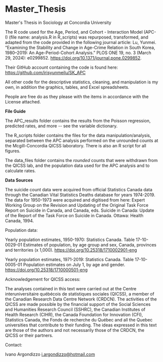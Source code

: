 # Master_Thesis
Master's Thesis in Sociology at Concordia University 

The R code used for the Age, Period, and Cohort - Interaction Model (APC-I) (file name: analysis.R in R_scripts) was repurposed, transformed, and adapted from the code provided in the following journal article: 
Lu, Yunmei. “Examining the Stability and Change in Age-Crime Relation in South Korea, 1980–2019: An Age-Period-Cohort Analysis.” PLOS ONE 19, no. 3 (March 29, 2024): e0299852. https://doi.org/10.1371/journal.pone.0299852.

Their GitHub account containing the code is found here: https://github.com/irisyunmeilu/SK_APC

All other code for the descriptive statistics, cleaning, and manipulation is my own, in addition the graphics, tables, and Excel spreadsheets.

People are free do as they please with the items in accordance with the License attached.

**File Guide**

The APC_results folder contains the results from the Poisson regression, predicted rates, and more -- see the variable dictionary.

The R_scripts folder contains the files for the data manipulation/analysis, separated between the APC analysis performed on the unrounded counts at the Mcgill-Concordia QICSS laboratory. There is also an R script for all figures.

The data_files folder contains the *rounded* counts that were withdrawn from the QICSS lab, and the population data used for the APC analysis and to calculate rates.

**Data Sources**

The suicide count data were acquired from official Statistics Canada data through the Canadian Vital Statistics Deaths database for years 1974-2019. The data for 1950-1973 were acquired and digitised from here: 
Expert Working Group on the Revision and Updating of the Original Task Force Report on Suicide in Canada, and Canada, eds. Suicide in Canada: Update of the Report of the Task Force on Suicide in Canada. Ottawa: Health Canada, 1994.

Population data:

Yearly population estimates, 1950-1970:
Statistics Canada. Table 17-10-0029-01  Estimates of population, by age group and sex, Canada, provinces and territories (x 1,000). https://doi.org/10.25318/1710002901-eng

Yearly population estimates, 1971-2019:
Statistics Canada. Table 17-10-0005-01  Population estimates on July 1, by age and gender. https://doi.org/10.25318/1710000501-eng

Acknowledgement for QICSS access:

The analyses contained in this text were carried out at the Centre interuniversitaire québécois de statistiques sociales (QICSS), a member of the Canadian Research Data Centre Network (CRDCN). The activities of the QICSS are made possible by the financial support of the Social Sciences and Humanities Research Council (SSHRC), the Canadian Institutes of Health Research (CIHR), the Canada Foundation for Innovation (CFI), Statistics Canada, the Fonds de recherche du Québec and all the Quebec universities that contribute to their funding. The ideas expressed in this text are those of the authors and not necessarily those of the CRDCN, the QICSS or their partners.

Contact:

Ivano Argondizzo
i.argondizzo@hotmail.com 
